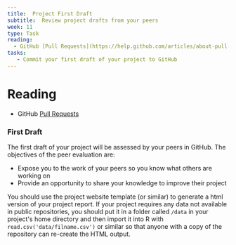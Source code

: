 ```yaml
---
title:  Project First Draft
subtitle:  Review project drafts from your peers
week: 11
type: Task
reading:
  - GitHub [Pull Requests](https://help.github.com/articles/about-pull-requests/)
tasks:
   - Commit your first draft of your project to GitHub
---
```






# Reading

- GitHub [Pull Requests](https://help.github.com/articles/about-pull-requests/)

### First Draft

The first draft of your project will be assessed by your peers in GitHub. The objectives of the peer evaluation are:

* Expose you to the work of your peers so you know what others are working on
* Provide an opportunity to share your knowledge to improve their project

You should use the project website template (or similar) to generate a html version of your project report. If your project requires any data not available in public repositories, you should put it in a folder called `/data` in your project's home directory and then import it into R with `read.csv('data/filname.csv')` or similar so that anyone with a copy of the repository can re-create the HTML output.
